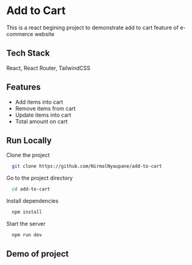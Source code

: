 
# Add to Cart

This is a react begining project to demonstrate add to cart feature of e-commerce website


## Tech Stack
React, React Router, TailwindCSS



## Features

- Add items into cart 
- Remove items from cart
- Update items into cart
- Total amount on cart


## Run Locally

Clone the project

```bash
  git clone https://github.com/NirmalNyaupane/add-to-cart
```

Go to the project directory

```bash
  cd add-to-cart
```

Install dependencies

```bash
  npm install
```

Start the server

```bash
  npm run dev
```


## Demo of project
